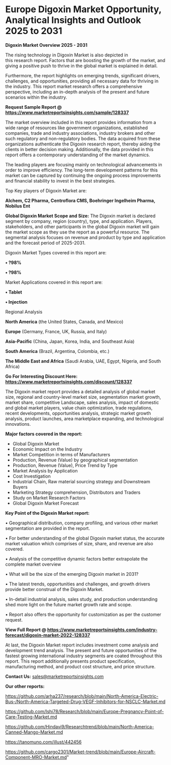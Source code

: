 # Europe Digoxin Market Opportunity, Analytical Insights and Outlook 2025 to 2031

<Strong> Digoxin Market Overview 2025 - 2031</strong>

The rising technology in Digoxin Market is also depicted in this research report. Factors that are boosting the growth of the market, and giving a positive push to thrive in the global market is explained in detail.

Furthermore, the report highlights on emerging trends, significant drivers, challenges, and opportunities, providing all necessary data for thriving in the industry. This report market research offers a comprehensive perspective, including an in-depth analysis of the present and future scenarios within the industry.

<strong>Request Sample Report @ <a href=https://www.marketreportsinsights.com/sample/128337>https://www.marketreportsinsights.com/sample/128337</a></strong>

The market overview included in this report provides information from a wide range of resources like government organizations, established companies, trade and industry associations, industry brokers and other such regulatory and non-regulatory bodies. The data acquired from these organizations authenticate the Digoxin research report, thereby aiding the clients in better decision making. Additionally, the data provided in this report offers a contemporary understanding of the market dynamics.

The leading players are focusing mainly on technological advancements in order to improve efficiency. The long-term development patterns for this market can be captured by continuing the ongoing process improvements and financial stability to invest in the best strategies.

Top Key players of Digoxin Market are:

<strong>Alchem, C2 Pharma, Centroflora CMS, Boehringer Ingelheim Pharma, Nobilus Ent</strong>

<strong><b>Global Digoxin Market Scope and Size:</b></strong>
The Digoxin market is declared segment by company, region (country), type, and application. Players, stakeholders, and other participants in the global Digoxin market will gain the market scope as they use the report as a powerful resource. The segmental analysis focuses on revenue and product by type and application and the forecast period of 2025-2031.

Digoxin Market Types covered in this report are:

<strong>• ?98%

• ?98%</strong>

Market Applications covered in this report are:

<strong>• Tablet

• Injection</strong> 

Regional Analysis

<strong>North America</strong> (the United States, Canada, and Mexico)

<strong>Europe</strong> (Germany, France, UK, Russia, and Italy)

<strong>Asia-Pacific</strong> (China, Japan, Korea, India, and Southeast Asia)

<strong>South America</strong> (Brazil, Argentina, Colombia, etc.)

<strong>The Middle East and Africa</strong> (Saudi Arabia, UAE, Egypt, Nigeria, and South Africa)

<strong>Go For Interesting Discount Here: <a href=https://www.marketreportsinsights.com/discount/128337>https://www.marketreportsinsights.com/discount/128337</a></strong>

The Digoxin market report provides a detailed analysis of global market size, regional and country-level market size, segmentation market growth, market share, competitive Landscape, sales analysis, impact of domestic and global market players, value chain optimization, trade regulations, recent developments, opportunities analysis, strategic market growth analysis, product launches, area marketplace expanding, and technological innovations.

<strong><b>Major factors covered in the report:</b></strong>
<ul>
  <li>Global Digoxin Market </li>
  <li>Economic Impact on the Industry</li>
  <li>Market Competition in terms of Manufacturers</li>
  <li>Production, Revenue (Value) by geographical segmentation</li>
  <li>Production, Revenue (Value), Price Trend by Type</li>
  <li>Market Analysis by Application</li>
  <li>Cost Investigation</li>
  <li>Industrial Chain, Raw material sourcing strategy and Downstream Buyers</li>
  <li>Marketing Strategy comprehension, Distributors and Traders</li>
  <li>Study on Market Research Factors</li>
  <li>Global Digoxin Market Forecast</li>
</ul>

<strong><b>Key Point of the Digoxin Market report:</b></strong>

• Geographical distribution, company profiling, and various other market segmentation are provided in the report.

• For better understanding of the global Digoxin market status, the accurate market valuation which comprises of size, share, and revenue are also covered.

• Analysis of the competitive dynamic factors better extrapolate the complete market overview

• What will be the size of the emerging Digoxin market in 2031?

• The latest trends, opportunities and challenges, and growth drivers provide better construal of the Digoxin Market.

• In-detail industrial analysis, sales study, and production understanding shed more light on the future market growth rate and scope.

• Report also offers the opportunity for customization as per the customer request.

<strong><b>View Full Report @ <a href=https://www.marketreportsinsights.com/industry-forecast/digoxin-market-2022-128337>https://www.marketreportsinsights.com/industry-forecast/digoxin-market-2022-128337</a></b></strong>


At last, the Digoxin Market report includes investment come analysis and development trend analysis. The present and future opportunities of the fastest growing international industry segments are coated throughout this report. This report additionally presents product specification, manufacturing method, and product cost structure, and price structure.

<strong>Contact Us:</strong>
sales@marketreportsinsights.com

<strong>Our other reports:</strong>

<a href=https://github.com/arha237/research/blob/main/North-America-Electric-Bus-/North-America-Targeted-Drug-VEGF-Inhibitors-for-NSCLC-Market.md>https://github.com/arha237/research/blob/main/North-America-Electric-Bus-/North-America-Targeted-Drug-VEGF-Inhibitors-for-NSCLC-Market.md</a>

<a href=https://github.com/Ishi78/Research/blob/main/Europe-Pregnancy-Point-of-Care-Testing-Market.md>https://github.com/Ishi78/Research/blob/main/Europe-Pregnancy-Point-of-Care-Testing-Market.md</a>

<a href=https://github.com/Hindavi9/Researchtrend/blob/main/North-America-Canned-Mango-Market.md>https://github.com/Hindavi9/Researchtrend/blob/main/North-America-Canned-Mango-Market.md</a>

<a href=https://tanomuno.com/illust/442456>https://tanomuno.com/illust/442456</a>

<a href=https://github.com/cargo2301/Market-trend/blob/main/Europe-Aircraft-Component-MRO-Market.md>https://github.com/cargo2301/Market-trend/blob/main/Europe-Aircraft-Component-MRO-Market.md</a>"
